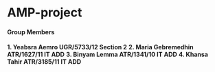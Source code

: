 # AMP-project



#### Group Members

**1. Yeabsra Aemro              UGR/5733/12       Section 2**
**2. Maria Gebremedhin          ATR/1627/11       IT ADD**
**3. Binyam Lemma               ATR/1341/10       IT ADD**
**4. Khansa Tahir               ATR/3185/11       IT ADD**
